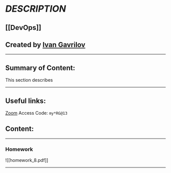 # ***DESCRIPTION***

## [[DevOps]]


## Created by [Ivan Gavrilov](https://github.com/ivangavrilov-viii)
---
## Summary of Content:
This section describes


---
## Useful links:
[Zoom](https://us06web.zoom.us/rec/share/zF311L5XL82tcGxh0OXFTAXX-9LF12wbsWGk51oNaO9oRZ0iwHeU86g6hPt657dZ.8sFsbsYw6xyUSiWY) Access Code: ```my*RG@13```



## Content:
---
### Homework
![[homework_8.pdf]]

---





